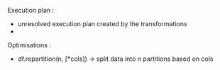 
Execution plan :
- unresolved execution plan created by the transformations
- 

Optimisations :
- df.repartition(n, [*cols]) -> split data into n partitions based on cols
